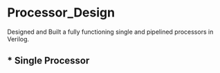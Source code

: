 # Processor_Design
Designed and Built a fully functioning single and pipelined processors in Verilog.

## * Single Processor




